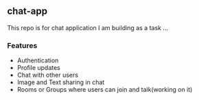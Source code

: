 ## chat-app
This repo is for chat application I am building as a task ...

### Features 
* Authentication
* Profile updates
* Chat with other users
* Image and Text sharing in chat
* Rooms or Groups where users can join and talk(working on it) 
